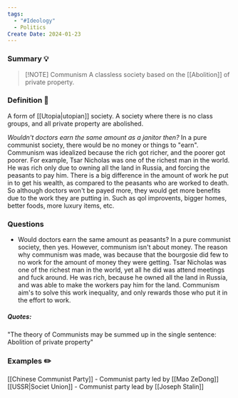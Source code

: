 ```yaml
---
tags:
  - "#Ideology"
  - Politics
Create Date: 2024-01-23
---
```

### Summary 💡
> [!NOTE] Communism
> A classless society based on the [[Abolition]] of private property.

### Definition 📖 
A form of [[Utopia|utopian]] society.
A society where there is no class groups, and all private property are abolished.

*Wouldn't doctors earn the same amount as a janitor then?*
In a pure communist society, there would be no money or things to "earn". Communism was idealized because the rich got richer, and the poorer got poorer. For example, Tsar Nicholas was one of the richest man in the world. He was rich only due to owning all the land in Russia, and forcing the peasants to pay him. There is a big difference in the amount of work he put in to get his wealth, as compared to the peasants who are worked to death.
So although doctors won't be payed more, they would get more benefits due to the work they are putting in. Such as qol improvents, bigger homes, better foods, more luxury items, etc.

### Questions
- Would doctors earn the same amount as peasants?
	In a pure communist society, then yes. However, communism isn't about money. The reason why communism was made, was because that the bourgosie did few to no work for the amount of money they were getting. Tsar Nicholas was one of the richest man in the world, yet all he did was attend meetings and fuck around. He was rich, because he owned all the land in Russia, and was able to make the workers pay him for the land. Communism aim's to solve this work inequality, and only rewards those who put it in the effort to work.
##### Quotes:
"The theory of Communists may be summed up in the single sentence: Abolition of private property"

### Examples ✏️
[[Chinese Communist Party]] - Communist party led by [[Mao ZeDong]]
[[USSR|Societ Union]] - Communist party lead by [[Joseph Stalin]]